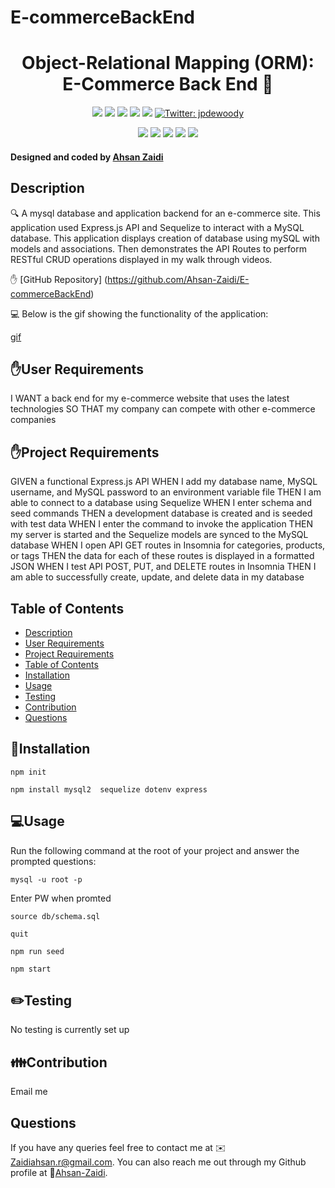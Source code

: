# E-commerceBackEnd

<h1 align="center">Object-Relational Mapping (ORM): E-Commerce Back End 👋</h1>
  
<p align="center">
    <img src="https://img.shields.io/github/repo-size/jpd61/e-commerce-backend" />
    <img src="https://img.shields.io/github/languages/top/jpd61/e-commerce-backend"  />
    <img src="https://img.shields.io/github/issues/jpd61/e-commerce-backend" />
    <img src="https://img.shields.io/github/last-commit/jpd61/e-commerce-backend" >
    <a href="https://github.com/jpd61"><img src="https://img.shields.io/github/followers/jpd61?style=social" target="_blank" /></a>
    <a href="https://twitter.com/jpdewoody">
        <img alt="Twitter: jpdewoody" src="https://img.shields.io/twitter/follow/jpdewoody.svg?style=social" target="_blank" />
    </a>
</p>
  
<p align="center">
    <img src="https://img.shields.io/badge/Javascript-yellow" />
    <img src="https://img.shields.io/badge/express-orange" />
    <img src="https://img.shields.io/badge/Sequelize-blue"  />
    <img src="https://img.shields.io/badge/mySQL-blue"  />
    <img src="https://img.shields.io/badge/dotenv-green" />
</p>
   
<h4>Designed and coded by <a href="https://github.com/Ahsan-Zaidi">Ahsan Zaidi</a></h4>

## Description

🔍 A mysql database and application backend for an e-commerce site. This application used Express.js API and Sequelize to interact with a MySQL database. This application displays creation of database using mySQL with models and associations. Then demonstrates the API Routes to perform RESTful CRUD operations displayed in my walk through videos.

✋ [GitHub Repository] (https://github.com/Ahsan-Zaidi/E-commerceBackEnd)

💻 Below is the gif showing the functionality of the application:

[gif](.assets/images/Demo.gif)


## ✋User Requirements
  
I WANT a back end for my e-commerce website that uses the latest technologies
SO THAT my company can compete with other e-commerce companies
  

## ✋Project Requirements
  
GIVEN a functional Express.js API
WHEN I add my database name, MySQL username, and MySQL password to an environment variable file
THEN I am able to connect to a database using Sequelize
WHEN I enter schema and seed commands
THEN a development database is created and is seeded with test data
WHEN I enter the command to invoke the application
THEN my server is started and the Sequelize models are synced to the MySQL database
WHEN I open API GET routes in Insomnia for categories, products, or tags
THEN the data for each of these routes is displayed in a formatted JSON
WHEN I test API POST, PUT, and DELETE routes in Insomnia
THEN I am able to successfully create, update, and delete data in my database


## Table of Contents
- [Description](#description)
- [User Requirements](#user-requirements)
- [Project Requirements](#project-requirements)
- [Table of Contents](#table-of-contents)
- [Installation](#installation)
- [Usage](#usage)
- [Testing](#testing)
- [Contribution](#contribution)
- [Questions](#questions)

## 💾Installation

`npm init`

`npm install mysql2  sequelize dotenv express`

## 💻Usage
  
Run the following command at the root of your project and answer the prompted questions:

`mysql -u root -p`

Enter PW when promted

`source db/schema.sql`

`quit`

`npm run seed`
  
`npm start`


## ✏️Testing

No testing is currently set up

## 👪Contribution

  Email me 

## Questions

 If you have any queries feel free to contact me at ✉️ Zaidiahsan.r@gmail.com.
 You can also reach me out through my Github profile at  👋[Ahsan-Zaidi](https://github.com/Ahsan-Zaidi).